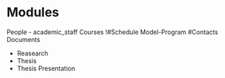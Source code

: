 # Modules

People
	- academic_staff
Courses
!#Schedule
Model-Program
#Contacts
Documents


- Reasearch
- Thesis
- Thesis Presentation